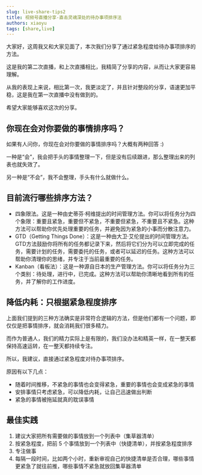 ```yaml
---
slug: live-share-tips2
title: 视频号直播分享-直击灵魂深处的待办事项排序法
authors: xiaoyu
tags: [share,live]
---
```


大家好，这周我又和大家见面了，本次我们分享了通过紧急程度给待办事项排序的方法。

这是我的第二次直播，和上次直播相比，我精简了分享的内容，从而让大家更容易理解。

从我的表现上来说，相比第一次，我更淡定了，并且针对整段的分享，语速更加平稳，这是我在第一次直播中没有做到的。

希望大家能够喜欢这次的分享。

## 你现在会对你要做的事情排序吗？

如果有人问你，你现在会对你要做的事情排序吗？大概有两种回答 :)

一种是“会”，我会把手头的事情整理一下，但是没有后续跟进，那么整理出来的列表也就失效了。

另一种是“不会”，我不会整理，手头有什么就做什么。


## 目前流行哪些排序方法？

- 四象限法。这是一种由史蒂芬·柯维提出的时间管理方法。你可以将任务分为四个象限：重要且紧急，重要但不紧急，不重要但紧急，不重要且不紧急。这种方法可以帮助你优先处理重要的任务，并避免因为紧急的小事而分散注意力。
- GTD（Getting Things Done）：这是一种由大卫·艾伦提出的时间管理方法。GTD方法鼓励你将所有的任务都记录下来，然后将它们分为可以立即完成的任务，需要计划的任务，需要委托的任务，或者可以延迟的任务。这种方法可以帮助你清理你的思绪，并专注于当前最重要的任务。
- Kanban（看板法）：这是一种源自日本的生产管理方法。你可以将任务分为三个类别：待处理，进行中，已完成。这种方法可以帮助你清晰地看到所有的任务，并了解你的工作进度。

## 降低内耗：只根据紧急程度排序

上面我们提到的三种方法确实是非常符合逻辑的方法，但是他们都有一个问题，即仅仅是把事情排序，就会消耗我们很多精力。

而作为普通人，我们的精力实际上是有限的，我们没办法和精英一样，在一整天都保持高速运转，在一整天都持续专注。

所以，我建议，直接通过紧急程度对待办事项排序。

原因有以下几点：

- 随着时间推移，不紧急的事情也会变得紧急，重要的事情也会变成紧急的事情
- 安排事情只考虑紧急，可以降低内耗，让自己迅速做出判断
- 紧急的事情被拖延就真的耽误事情

## 最佳实践

1. 建议大家把所有需要做的事情放到一个列表中（集草器清单）
1. 按紧急程度，把前 5 个事情放到一个列表中（快捷清单），并按紧急程度排序
1. 专注做事
1. 每隔一段时间，比如两个小时，重新审视自己的快捷清单是否合理，哪些事情更紧急了就往前推，哪些事情不紧急就放回集草器清单
